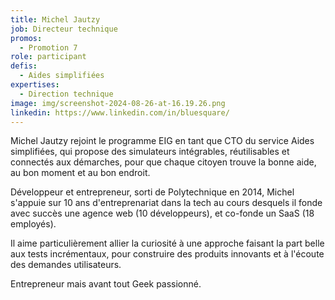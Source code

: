 ```yaml
---
title: Michel Jautzy
job: Directeur technique
promos:
  - Promotion 7
role: participant
defis:
  - Aides simplifiées
expertises:
  - Direction technique
image: img/screenshot-2024-08-26-at-16.19.26.png
linkedin: https://www.linkedin.com/in/bluesquare/
---
```

Michel Jautzy rejoint le programme EIG en tant que CTO du service Aides simplifiées, qui propose des simulateurs intégrables, réutilisables et connectés aux démarches, pour que chaque citoyen trouve la bonne aide, au bon moment et au bon endroit.

Développeur et entrepreneur, sorti de Polytechnique en 2014, Michel s'appuie sur 10 ans d'entreprenariat dans la tech au cours desquels il fonde avec succès une agence web (10 développeurs), et co-fonde un SaaS (18 employés).

Il aime particulièrement allier la curiosité à une approche faisant la part belle aux tests incrémentaux, pour construire des produits innovants et à l'écoute des demandes utilisateurs.

Entrepreneur mais avant tout Geek passionné.